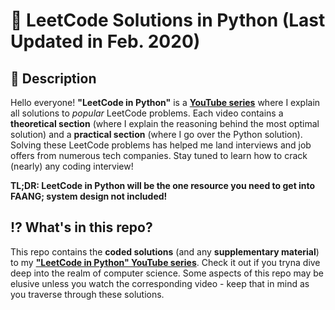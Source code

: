 # 🐍 LeetCode Solutions in Python (Last Updated in Feb. 2020)

## 📖 Description
Hello everyone! **"LeetCode in Python"** is a **[YouTube series](https://www.youtube.com/watch?v=pypLtNT8aNY&list=PLTJ_bWjv6i7xuOoib_cLLEbkH0EeweLej)** where I explain all solutions to *popular* LeetCode problems. Each video contains a **theoretical section** (where I explain the reasoning behind the most optimal solution) and a **practical section** (where I go over the Python solution). Solving these LeetCode problems has helped me land interviews and job offers from numerous tech companies. Stay tuned to learn how to crack (nearly) any coding interview!

**TL;DR: LeetCode in Python will be the one resource you need to get into FAANG; system design not included!**

## ⁉️ What's in this repo?

This repo contains the **coded solutions** (and any **supplementary material**) to my **["LeetCode in Python" YouTube series](https://www.youtube.com/watch?v=pypLtNT8aNY&list=PLTJ_bWjv6i7xuOoib_cLLEbkH0EeweLej)**. Check it out if you tryna dive deep into the realm of computer science. Some aspects of this repo may be elusive unless you watch the corresponding video - keep that in mind as you traverse through these solutions.

